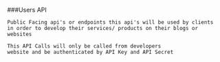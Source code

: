 ###Users API 

    Public Facing api's or endpoints this api's will be used by clients
    in order to develop their services/ products on their blogs or 
    websites

    This API Calls will only be called from developers 
    website and be authenticated by API Key and API Secret
